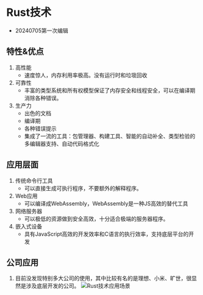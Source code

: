 # Rust技术

* 20240705第一次编辑

## 特性&优点
1. 高性能  
    * 速度惊人，内存利用率极高。没有运行时和垃圾回收
2. 可靠性  
    * 丰富的类型系统和所有权模型保证了内存安全和线程安全，可以在编译期消除各种错误。
3. 生产力
    * 出色的文档
    * 编译期
    * 各种错误提示
    * 集成了一流的工具：包管理器、构建工具、智能的自动补全、类型检验的多编辑器支持、自动代码格式化

## 应用层面
1. 传统命令行工具
    * 可以直接生成可执行程序，不要额外的解释程序。
2. Web应用
    * 可以编译成WebAssembly，WebAssembly是一种JS高效的替代工具
3. 网络服务器
    * 可以极低的资源做到安全高效，十分适合极端的服务器程序。
4. 嵌入式设备
    * 具有JavaScript高效的开发效率和C语言的执行效率，支持底层平台的开发

## 公司应用
1. 目前没发现特别多大公司的使用，其中比较有名的是理想、小米、旷世，很显然是涉及底层开发的公司。
![Rust技术应用场景](/neil_vue_press/images/rust-application.png)
